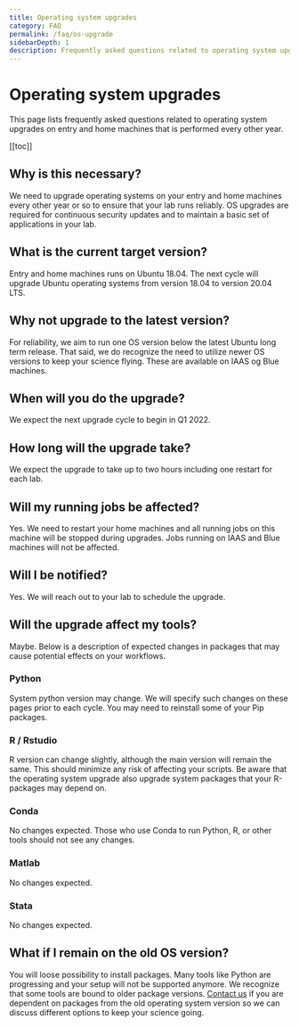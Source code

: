 ```yaml
---
title: Operating system upgrades
category: FAQ
permalink: /faq/os-upgrade
sidebarDepth: 1
description: Frequently asked questions related to operating system upgrades.
---
```


# Operating system upgrades

This page lists frequently asked questions related to operating system upgrades on entry and home machines that is performed every other year.

[[toc]]

## Why is this necessary?

We need to upgrade operating systems on your entry and home machines every other year or so to ensure that your lab runs reliably. OS upgrades are required for continuous security updates and to maintain a basic set of applications in your lab.

## What is the current target version?

Entry and home machines runs on Ubuntu 18.04. The next cycle will upgrade Ubuntu operating systems from version 18.04 to version 20.04 LTS.

## Why not upgrade to the latest version?

For reliability, we aim to run one OS version below the latest Ubuntu long term release. That said, we do recognize the need to utilize newer OS versions to keep your science flying. These are available on IAAS og Blue machines.

## When will you do the upgrade?

We expect the next upgrade cycle to begin in Q1 2022.

## How long will the upgrade take?

We expect the upgrade to take up to two hours including one restart for each lab.

## Will my running jobs be affected?

Yes. We need to restart your home machines and all running jobs on this machine will be stopped during upgrades. Jobs running on IAAS and Blue machines will not be affected.

## Will I be notified?

Yes. We will reach out to your lab to schedule the upgrade.

## Will the upgrade affect my tools?

Maybe. Below is a description of expected changes in packages that may cause potential effects on your workflows.

### Python

System python version may change. We will specify such changes on these pages prior to each cycle. You may need to reinstall some of your Pip packages.

### R / Rstudio

R version can change slightly, although the main version will remain the same. This should minimize any risk of affecting your scripts. Be aware that the operating system upgrade also upgrade system packages that your R-packages may depend on.

### Conda

No changes expected. Those who use Conda to run Python, R, or other tools should not see any changes.

### Matlab

No changes expected.

### Stata

No changes expected.

## What if I remain on the old OS version?

You will loose possibility to install packages. Many tools like Python are progressing and your setup will not be supported anymore. We recognize that some tools are bound to older package versions. [Contact us](/contact) if you are dependent on packages from the old operating system version so we can discuss different options to keep your science going.


